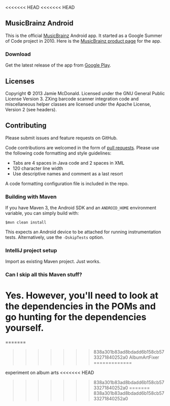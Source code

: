 <<<<<<< HEAD
<<<<<<< HEAD
## MusicBrainz Android

This is the official [MusicBrainz](http://www.musicbrainz.org) Android app. It started as a Google Summer of Code project in 2010. Here is the [MusicBrainz product page](http://musicbrainz.org/doc/MusicBrainz_for_Android) for the app.

### Download

Get the latest release of the app from [Google Play](https://play.google.com/store/apps/details?id=org.musicbrainz.mobile).

## Licenses

Copyright © 2013 Jamie McDonald. Licensed under the GNU General Public License Version 3.
ZXing barcode scanner integration code and miscellaneous helper classes are licensed under the Apache License, Version 2 (see headers).

## Contributing

Please submit issues and feature requests on GitHub.

Code contributions are welcomed in the form of [pull requests](https://help.github.com/articles/using-pull-requests). Please use the following code formatting and style guidelines:

* Tabs are 4 spaces in Java code and 2 spaces in XML
* 120 character line width
* Use descriptive names and comment as a last resort

A code formatting configuration file is included in the repo.

### Building with Maven

If you have Maven 3, the Android SDK and an ```ANDROID_HOME``` environment variable, you can simply build with:

    $mvn clean install
  
This expects an Android device to be attached for running instrumentation tests. Alternatively, use the ```-DskipTests``` option.

### IntelliJ project setup

Import as existing Maven project. Just works.

### Can I skip all this Maven stuff?

Yes. However, you'll need to look at the dependencies in the POMs and go hunting for the dependencies yourself.
=======
=======
>>>>>>> 838a301b83ad8bdadd6b158cb5733271840252a0
AlbumArtFixer
=============

experiment on album arts 
<<<<<<< HEAD
>>>>>>> 838a301b83ad8bdadd6b158cb5733271840252a0
=======
>>>>>>> 838a301b83ad8bdadd6b158cb5733271840252a0

